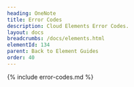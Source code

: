 ```yaml
---
heading: OneNote
title: Error Codes
description: Cloud Elements Error Codes.
layout: docs
breadcrumbs: /docs/elements.html
elementId: 134
parent: Back to Element Guides
order: 40
---
```


{% include error-codes.md %}
